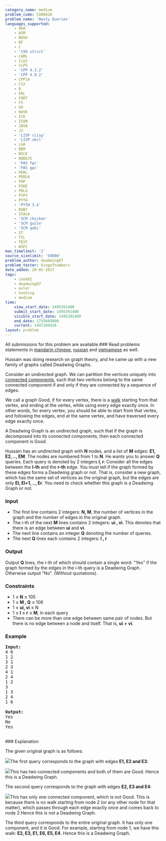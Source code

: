 ```yaml
---
category_name: medium
problem_code: COOK82D
problem_name: 'Nasty Queries'
languages_supported:
    - ADA
    - ASM
    - BASH
    - BF
    - C
    - 'C99 strict'
    - CAML
    - CLOJ
    - CLPS
    - 'CPP 4.3.2'
    - 'CPP 4.9.2'
    - CPP14
    - CS2
    - D
    - ERL
    - FORT
    - FS
    - GO
    - HASK
    - ICK
    - ICON
    - JAVA
    - JS
    - 'LISP clisp'
    - 'LISP sbcl'
    - LUA
    - NEM
    - NICE
    - NODEJS
    - 'PAS fpc'
    - 'PAS gpc'
    - PERL
    - PERL6
    - PHP
    - PIKE
    - PRLG
    - PYPY
    - PYTH
    - 'PYTH 3.4'
    - RUBY
    - SCALA
    - 'SCM chicken'
    - 'SCM guile'
    - 'SCM qobi'
    - ST
    - TCL
    - TEXT
    - WSPC
max_timelimit: '2'
source_sizelimit: '50000'
problem_author: deadwing97
problem_tester: kingofnumbers
date_added: 20-05-2017
tags:
    - cook82
    - deadwing97
    - euler
    - hashing
    - medium
time:
    view_start_date: 1495391400
    submit_start_date: 1495391400
    visible_start_date: 1495391400
    end_date: 1735669800
    current: 1497284426
layout: problem
---
```

All submissions for this problem are available.### Read problems statements in [mandarin chinese](http://www.codechef.com/download/translated/COOK82/mandarin/COOK82D.pdf), [russian](http://www.codechef.com/download/translated/COOK82/russian/COOK82D.pdf) and [vietnamese](http://www.codechef.com/download/translated/COOK82/vietnamese/COOK82D.pdf) as well.

Hussain was doing research on graph theory, and he came up with a new family of graphs called Deadwing Graphs.

Consider an undirected graph. We can partition the vertices uniquely into [connected components](https://en.wikipedia.org/wiki/Connected_component_(graph_theory)), such that two vertices belong to the same connected component if and only if they are connected by a sequence of edges.

We call a graph Good, if for every vertex, there is a [walk](http://mathworld.wolfram.com/Walk.html) starting from that vertex, and ending at the vertex, while using every edge exactly once. In other words, for every vertex, you should be able to start from that vertex, and following the edges, end at the same vertex, and have traversed every edge exactly once.

A Deadwing Graph is an undirected graph, such that if the graph is decomposed into its connected components, then each connected component is Good.

Hussain has an undirected graph with **N** nodes, and a list of **M** edges: **E1, E2, .., EM**. The nodes are numbered from 1 to **N**. He wants you to answer **Q** queries. Each query is denoted by 2 integers **l, r**: Consider all the edges between the **l-th** and the **r-th** edge. You must tell if the graph formed by these edges forms a Deadwing graph or not. That is, consider a new graph, which has the same set of vertices as the original graph, but the edges are only **El, El+1, .., Er**. You need to check whether this graph is a Deadwing Graph or not.

### Input

- The first line contains 2 integers: **N, M**, the number of vertices in the graph and the number of edges in the original graph.
- The i-th of the next **M** lines contains 2 integers: **ui , vi**. This denotes that there is an edge between **ui** and **vi**.
- The next line contains an integer **Q** denoting the number of queries.
- The next **Q** lines each contains 2 integers: **l , r**

### Output

Output **Q** lines, the i-th of which should contain a single word: "Yes" if the graph formed by the edges in the i-th query is a Deadwing Graph. Otherwise output "No". (Without quotations).

### Constraints

- 1 ≤ **N** ≤ 105
- 1 ≤ **M , Q** ≤ 106
- 1 ≤ **ui, vi** ≤ N
- 1 ≤ **l** ≤ **r** ≤ **M**, in each query
- There can be more than one edge between same pair of nodes. But there is no edge between a node and itself. That is, **ui** ≠ **vi**.

### Example

<pre><b>Input:</b>
4 6
1 2
3 1
2 3
4 1
2 4
1 2
3
1 3
2 4
1 6

<b>Output:</b>
Yes
No
Yes

</pre>### Explanation
The given original graph is as follows:

![](https://codechef_shared.s3.amazonaws.com/download/upload/COOK82/COOK82D/image1.png)The first query corresponds to the graph with edges **E1, E2 and E3**:

![](https://codechef_shared.s3.amazonaws.com/download/upload/COOK82/COOK82D/image2.png)This has two connected components and both of them are Good. Hence this is a Deadwing Graph.

The second query corresponds to the graph with edges **E2, E3 and E4**:

![](https://codechef_shared.s3.amazonaws.com/download/upload/COOK82/COOK82D/image3.png)This has only one connected component, which is not Good. This is because there is no walk starting from node 2 (or any other node for that matter), which passes through each edge exactly once and comes back to node 2.Hence this is not a Deadwing Graph.

The third query corresponds to the entire original graph. It has only one component, and it is Good. For example, starting from node 1, we have this walk: **E2, E3, E1, E6, E5, E4**. Hence this is a Deadwing Graph.
